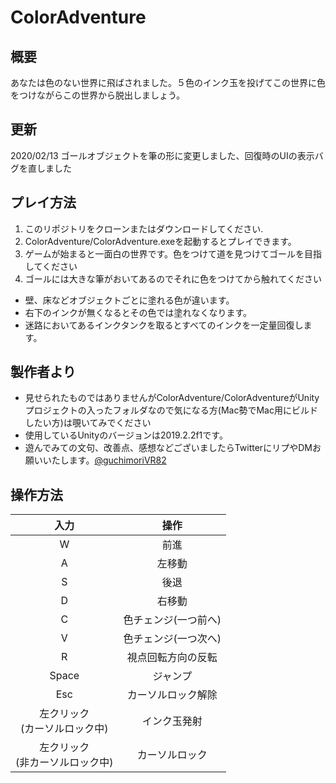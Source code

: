 # ColorAdventure
## 概要
あなたは色のない世界に飛ばされました。５色のインク玉を投げてこの世界に色をつけながらこの世界から脱出しましょう。<br>
## 更新
2020/02/13 ゴールオブジェクトを筆の形に変更しました、回復時のUIの表示バグを直しました
## プレイ方法
1. このリポジトリをクローンまたはダウンロードしてください.
2. ColorAdventure/ColorAdventure.exeを起動するとプレイできます。
3. ゲームが始まると一面白の世界です。色をつけて道を見つけてゴールを目指してください
4. ゴールには大きな筆がおいてあるのでそれに色をつけてから触れてください
- 壁、床などオブジェクトごとに塗れる色が違います。
- 右下のインクが無くなるとその色では塗れなくなります。
- 迷路においてあるインクタンクを取るとすべてのインクを一定量回復します。
## 製作者より
- 見せられたものではありませんがColorAdventure/ColorAdventureがUnityプロジェクトの入ったフォルダなので気になる方(Mac勢でMac用にビルドしたい方)は覗いてみでください<br>
- 使用しているUnityのバージョンは2019.2.2f1です。<br>
- 遊んでみての文句、改善点、感想などございましたらTwitterにリプやDMお願いいたします。[@guchimoriVR82](https://twitter.com/guchimoriVR82)

## 操作方法
|入力|操作|
|:----:|:----:|
|W|前進|
|A|左移動|
|S|後退|
|D|右移動|
|C|色チェンジ(一つ前へ)|
|V|色チェンジ(一つ次へ)|
|R|視点回転方向の反転|
|Space|ジャンプ|
|Esc|カーソルロック解除|
|左クリック<br>(カーソルロック中)|インク玉発射|
|左クリック<br>(非カーソルロック中)|カーソルロック|


